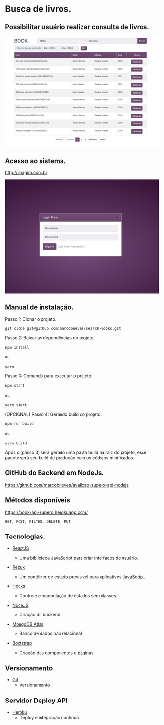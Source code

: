 # Busca de livros.

## Possibilitar usuário realizar consulta de livros.

<a href="http://imagim.com.br"><img width="900" src="src/image/grid.png" alt="Demo"></a>


## Acesso ao sistema.
http://imagim.com.br

<a href="http://imagim.com.br"><img width="900" src="src/image/login.png" alt="Demo"></a>


## Manual de instalação.

Passo 1: Clonar o projeto.
```
git clone git@github.com:marcobneves/search-books.git

```

Passo 2: Baixar as dependências do projeto.
```
npm install

ou

yarn 
```

Passo 3: Comando para executar o projeto.
```
npm start

ou

yarn start
```

(OPCIONAL) Passo 4: Gerando build do projeto. 
```
npm run build

ou

yarn build
```
Após o (passo 3) será gerado uma pasta build na raiz do projeto, esse pacote será seu build de produção com os códigos minificados.


## GitHub do Backend  em NodeJs.
https://github.com/marcobneves/avalicao-supero-api-nodejs


## Métodos disponíveis
https://book-api-supero.herokuapp.com/
```
GET, POST, FILTER, DELETE, PUT
```


## Tecnologias.

* [ReactJS](https://reactjs.org/)
  * Uma biblioteca JavaScript para criar interfaces de usuário.

* [Redux](https://redux.js.org)
  * Um contêiner de estado previsível para aplicativos JavaScript.

* [Hooks](https://pt-br.reactjs.org/docs/hooks-intro.html)
    * Controle e manpulação de estados sem classes.

* [NodeJS](https://nodejs.org)
  * Criação do backend.

* [MongoDB Atlas](https://www.mongodb.com/)
  * Banco de dados não relacional.

* [Bootstrap](http://getbootstrap.com/)
  * Criação dos componentes e páginas.

## Versionamento
* [Git](https://git-scm.com)
  * Versionamento

## Servidor Deploy API
* [Heroku](https://www.heroku.com)
  * Deploy e integração contínua
